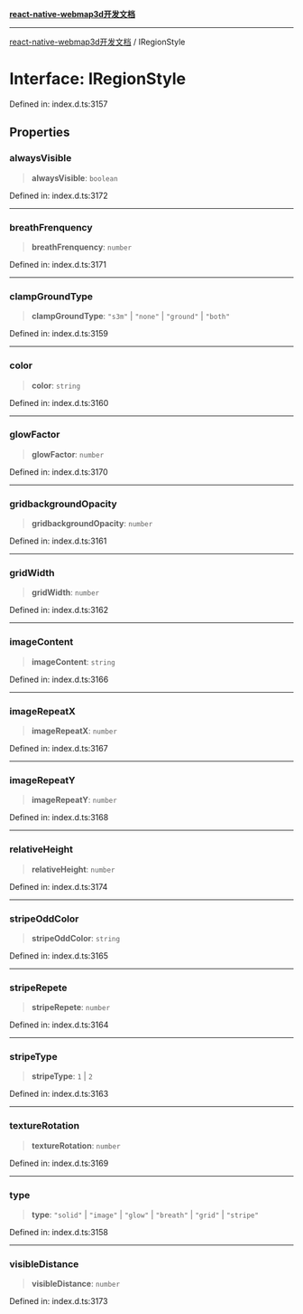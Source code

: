 [**react-native-webmap3d开发文档**](../README.md)

***

[react-native-webmap3d开发文档](../globals.md) / IRegionStyle

# Interface: IRegionStyle

Defined in: index.d.ts:3157

## Properties

### alwaysVisible

> **alwaysVisible**: `boolean`

Defined in: index.d.ts:3172

***

### breathFrenquency

> **breathFrenquency**: `number`

Defined in: index.d.ts:3171

***

### clampGroundType

> **clampGroundType**: `"s3m"` \| `"none"` \| `"ground"` \| `"both"`

Defined in: index.d.ts:3159

***

### color

> **color**: `string`

Defined in: index.d.ts:3160

***

### glowFactor

> **glowFactor**: `number`

Defined in: index.d.ts:3170

***

### gridbackgroundOpacity

> **gridbackgroundOpacity**: `number`

Defined in: index.d.ts:3161

***

### gridWidth

> **gridWidth**: `number`

Defined in: index.d.ts:3162

***

### imageContent

> **imageContent**: `string`

Defined in: index.d.ts:3166

***

### imageRepeatX

> **imageRepeatX**: `number`

Defined in: index.d.ts:3167

***

### imageRepeatY

> **imageRepeatY**: `number`

Defined in: index.d.ts:3168

***

### relativeHeight

> **relativeHeight**: `number`

Defined in: index.d.ts:3174

***

### stripeOddColor

> **stripeOddColor**: `string`

Defined in: index.d.ts:3165

***

### stripeRepete

> **stripeRepete**: `number`

Defined in: index.d.ts:3164

***

### stripeType

> **stripeType**: `1` \| `2`

Defined in: index.d.ts:3163

***

### textureRotation

> **textureRotation**: `number`

Defined in: index.d.ts:3169

***

### type

> **type**: `"solid"` \| `"image"` \| `"glow"` \| `"breath"` \| `"grid"` \| `"stripe"`

Defined in: index.d.ts:3158

***

### visibleDistance

> **visibleDistance**: `number`

Defined in: index.d.ts:3173
